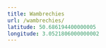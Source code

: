 ```yaml
---
title: Wambrechies
url: /wambrechies/
latitude: 50.686194400000005
longitude: 3.0521806000000002
---
```

